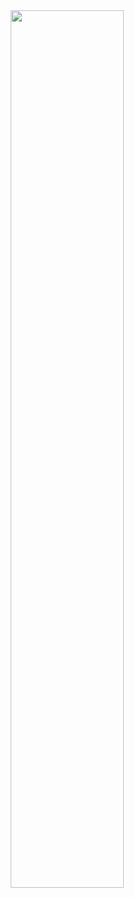 <!-- ### Hi there 👋 -->

<!-- ![images](https://github.com/AzarguNazari/AzarguNazari/blob/main/skills.jpg?raw=true) -->
<img src="https://cdn.dribbble.com/users/1059583/screenshots/4171367/coding-freak.gif" style="width: 60%; margin-left: 20%;"/>

<!--
**AzarguNazari/AzarguNazari** is a ✨ _special_ ✨ repository because its `README.md` (this file) appears on your GitHub profile.

Here are some ideas to get you started:

- 🔭 I’m currently working on ...
- 🌱 I’m currently learning ...
- 👯 I’m looking to collaborate on ...
- 🤔 I’m looking for help with ...
- 💬 Ask me about ...
- 📫 How to reach me: ...
- 😄 Pronouns: ...
- ⚡ Fun fact: ...
-->
